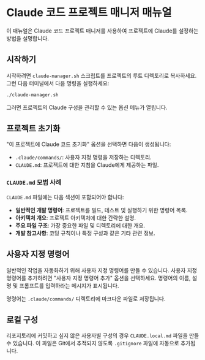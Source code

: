# Claude 코드 프로젝트 매니저 매뉴얼

이 매뉴얼은 Claude 코드 프로젝트 매니저를 사용하여 프로젝트에 Claude를 설정하는 방법을 설명합니다.

## 시작하기

시작하려면 `claude-manager.sh` 스크립트를 프로젝트의 루트 디렉토리로 복사하세요. 그런 다음 터미널에서 다음 명령을 실행하세요:

```bash
./claude-manager.sh
```

그러면 프로젝트의 Claude 구성을 관리할 수 있는 옵션 메뉴가 열립니다.

## 프로젝트 초기화

"이 프로젝트에 Claude 코드 초기화" 옵션을 선택하면 다음이 생성됩니다:

*   `.claude/commands/`: 사용자 지정 명령을 저장하는 디렉토리.
*   `CLAUDE.md`: 프로젝트에 대한 지침을 Claude에게 제공하는 파일.

### `CLAUDE.md` 모범 사례

`CLAUDE.md` 파일에는 다음 섹션이 포함되어야 합니다:

*   **일반적인 개발 명령어**: 프로젝트를 빌드, 테스트 및 실행하기 위한 명령어 목록.
*   **아키텍처 개요**: 프로젝트 아키텍처에 대한 간략한 설명.
*   **주요 파일 구조**: 가장 중요한 파일 및 디렉토리에 대한 개요.
*   **개발 참고사항**: 코딩 규칙이나 특정 구성과 같은 기타 관련 정보.

## 사용자 지정 명령어

일반적인 작업을 자동화하기 위해 사용자 지정 명령어를 만들 수 있습니다. 사용자 지정 명령어를 추가하려면 "사용자 지정 명령어 추가" 옵션을 선택하세요. 명령어의 이름, 설명 및 프롬프트를 입력하라는 메시지가 표시됩니다.

명령어는 `.claude/commands/` 디렉토리에 마크다운 파일로 저장됩니다.

## 로컬 구성

리포지토리에 커밋하고 싶지 않은 사용자별 구성의 경우 `CLAUDE.local.md` 파일을 만들 수 있습니다. 이 파일은 Git에서 추적되지 않도록 `.gitignore` 파일에 자동으로 추가됩니다.
